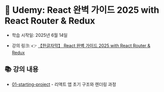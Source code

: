 # 📘 Udemy: React 완벽 가이드 2025 with React Router & Redux

- 학습 시작일: 2025년 6월 14일

- 강의 링크: 👉 [【한글자막】 React 완벽 가이드 2025 with React Router & Redux](https://www.udemy.com/course/best-react/?couponCode=KRLETSLEARNNOW)

## 📚 강의 내용

- [01-starting-project](01-starting-project) - 리액트 앱 초기 구조와 렌더링 과정
